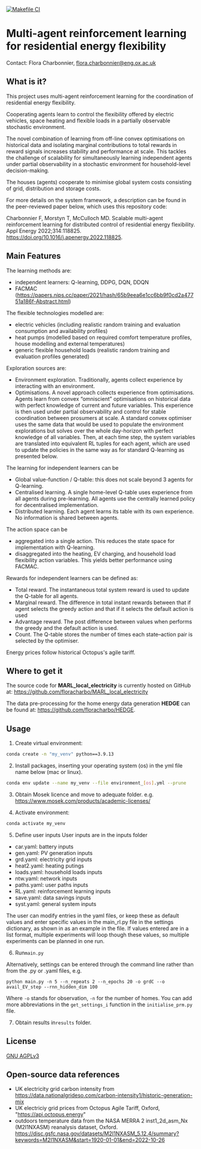 [![Makefile CI](https://github.com/floracharbo/private_MARL/actions/workflows/makefile.yml/badge.svg)](https://github.com/floracharbo/private_MARL/actions/workflows/makefile.yml)

# Multi-agent reinforcement learning for residential energy flexibility

Contact: Flora Charbonnier, flora.charbonnier@eng.ox.ac.uk
## What is it?

This project uses multi-agent reinforcement learning for the coordination of residential energy flexibility.

Cooperating agents learn to control the flexibility offered by electric vehicles, space heating and flexible loads in a partially observable stochastic environment.

The novel combination of learning from off-line convex optimisations on historical data and isolating marginal contributions to total rewards in reward signals increases stability and performance at scale. This tackles the challenge of scalability for simultaneously learning independent agents under partial observability in a stochastic environment for household-level decision-making.

The houses (agents) cooperate to minimise global system costs consisting of grid, distribution and storage costs.

For more details on the system framework, a description can be found in the peer-reviewed paper below, which uses this repository code:

Charbonnier F, Morstyn T, McCulloch MD. Scalable multi-agent reinforcement learning for distributed control of residential energy flexibility. Appl Energy 2022;314:118825. https://doi.org/10.1016/j.apenergy.2022.118825.

## Main Features

The learning methods are:
- independent learners: Q-learning, DDPG, DQN, DDQN
- FACMAC (https://papers.nips.cc/paper/2021/hash/65b9eea6e1cc6bb9f0cd2a47751a186f-Abstract.html)

The flexible technologies modelled are:
- electric vehicles (including realistic random training and evaluation consumption and availability profiles)
- heat pumps (modelled based on required comfort temperature profiles, house modelling and external temperatures)
- generic flexible household loads (realistic random training and evaluation profiles generated)

Exploration sources are:
- Environment exploration. Traditionally, agents collect experience by interacting with an environment. 
- Optimisations. A novel approach collects experience from optimisations. Agents learn from convex “omniscient” optimisations on historical data with perfect knowledge of current and future variables. This experience is then used under partial observability and control for stable coordination between prosumers at scale. A standard convex optimiser uses the same data that would be used to populate the environment explorations but solves over the whole day-horizon with perfect knowledge of all variables. Then, at each time step, the system variables are translated into equivalent RL 
 tuples for each agent, which are used to update the policies in the same way as for standard Q-learning as presented below.

The learning for independent learners can be
- Global value-function / Q-table: this does not scale beyond 3 agents for Q-learning.
- Centralised learning. A single home-level Q-table uses experience from all agents during pre-learning. All agents use the centrally learned policy for decentralised implementation.
- Distributed learning. Each agent learns its table with its own experience. No information is shared between agents.

The action space can be
- aggregated into a single action. This reduces the state space for implementation with Q-learning.
- disaggregated into the heating, EV charging, and household load flexibility action variables. This yields better performance using FACMAC.

Rewards for independent learners can be defined as:
- Total reward. The instantaneous total system reward is used to update the Q-table for all agents.
- Marginal reward. The difference in total instant rewards between that if agent 
 selects the greedy action and that if it selects the default action is used
- Advantage reward. The post difference between values when performs the greedy and the default action is used. 
- Count. The Q-table stores the number of times each state–action pair is selected by the optimiser.

Energy prices follow historical Octopus's agile tariff.

## Where to get it
The source code for **MARL_local_electricity** is currently hosted on GitHub at: https://github.com/floracharbo/MARL_local_electricity

The data pre-processing for the home energy data generation **HEDGE** can be found at: https://github.com/floracharbo/HEDGE.

## Usage
1. Create virtual environment: 
```sh
conda create -n "my_venv" python==3.9.13
```

2. Install packages, inserting your operating system (os) in the yml file name below (mac or linux).
```sh
conda env update --name my_venv --file environment_[os].yml --prune
```

3. Obtain Mosek licence and move to adequate folder.
e.g. https://www.mosek.com/products/academic-licenses/

4. Activate environment:
```sh
conda activate my_venv
```

5. Define user inputs
User inputs are in the inputs folder
- car.yaml: battery inputs
- gen.yaml: PV generation inputs
- grd.yaml: electricity grid inputs
- heat2.yaml: heating putings
- loads.yaml: household loads inputs
- ntw.yaml: network inputs
- paths.yaml: user paths inputs
- RL.yaml: reinforcement learning inputs
- save.yaml: data savings inputs
- syst.yaml: general system inputs

The user can modify entries in the yaml files, or keep these as default values and enter specific values in the main_rl.py file in the settings dictionary, as shown in as an example in the file.
If values entered are in a list format, multiple experiments will loop though these values, so multiple experiments can be planned in one run.

6. Run`main.py`

Alternatively, settings can be entered through the command line rather than from the .py or .yaml files, e.g.

`python main.py -n 5 --n_repeats 2 --n_epochs 20 -o grdC --o avail_EV_step --rnn_hidden_dim 100`

Where `-o` stands for observation, `-n` for the number of homes. You can add more abbreviations in the `get_settings_i` function in the `initialise_prm.py` file.

7. Obtain results in`results` folder.

## License
[GNU AGPLv3](LICENSE.txt)

## Open-source data references
- UK electricity grid carbon intensity from https://data.nationalgrideso.com/carbon-intensity1/historic-generation-mix
- UK electriciy grid prices from Octopus Agile Tariff, Oxford, "https://api.octopus.energy"
- outdoors temperature data from the NASA MERRA 2 inst1_2d_asm_Nx (M2I1NXASM) reanalysis dataset, Oxford. https://disc.gsfc.nasa.gov/datasets/M2I1NXASM_5.12.4/summary?keywords=M2I1NXASM&start=1920-01-01&end=2022-10-26
